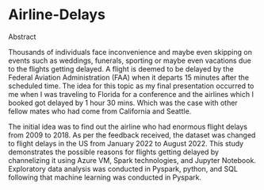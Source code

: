 # Airline-Delays

Abstract

Thousands of individuals face inconvenience and maybe even skipping on events such as weddings, funerals, sporting or maybe even vacations due to the flights getting delayed.
A flight is deemed to be delayed by the Federal Aviation Administration (FAA) when it departs 15 minutes after the scheduled time. The idea for this topic as my final presentation occurred to me when I was traveling to Florida for a conference and the airlines which I booked got delayed by 1 hour 30 mins. Which was the case with other fellow mates who had come from California and Seattle.

The initial idea was to find out the airline who had enormous flight delays from 2009 to 2018. As per the feedback received, the dataset was changed to flight delays in the US from January 2022 to August 2022. This study demonstrates the possible reasons for flights getting delayed by channelizing it using Azure VM, Spark technologies, and Jupyter Notebook. Exploratory data analysis was conducted in Pyspark, python, and SQL following that machine learning was conducted in Pyspark.
